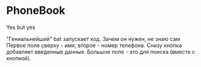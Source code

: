 # PhoneBook  
Yes but yes  
  
"Гениальнейший" bat запускает код. Зачем он нужен, не знаю сам  
Первое поле сверху - имя, второе - номер телефона. Снизу кнопка добавляет введенные данные. Большое поле - это для поиска (вместе с кнопкой).
